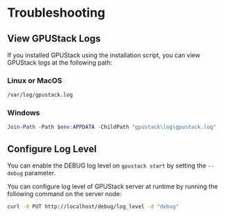 # Troubleshooting

## View GPUStack Logs

If you installed GPUStack using the installation script, you can view GPUStack logs at the following path:

### Linux or MacOS

```bash
/var/log/gpustack.log
```

### Windows

```powershell
Join-Path -Path $env:APPDATA -ChildPath "gpustack\log\gpustack.log"
```

## Configure Log Level

You can enable the DEBUG log level on `gpustack start` by setting the `--debug` parameter.

You can configure log level of GPUStack server at runtime by running the following command on the server node:

```bash
curl -X PUT http://localhost/debug/log_level -d "debug"
```
